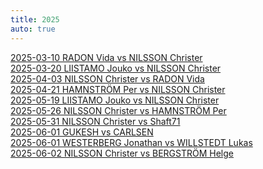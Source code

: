 ```yaml
---
title: 2025
auto: true
---
```

[2025-03-10 RADON Vida vs NILSSON Christer](https://christernilsson.github.io/2025/012-ChessViewer/index.html?Date=2025-05-10_Result:0-1&White=_Vida_Radon&Black=_Christer_Nilsson&Link=https://lichess.org/study/badox5qN/IMm97JJk&Seek=TIME:0.1_MPV:5&move=d4_d5_c3_e5_e3_e4_Be2_c5_b3_a6_a4_Nc6_dxc5_Bxc5_b4_Ba7_Bb2_Nf6_h3_O-O_g4_h6_Ba3_Re8_b5_Na5_Bb4_Be6_Bxa5_Qxa5_bxa6_bxa6_Kf1_Red8_Kg2_Rab8_h4_Rb2_g5_Nh7_gxh6_gxh6_Kf1_Kh8_Rh2_Rg8_Rg2_Qd8_Rxg8%2B_Kxg8_a5_Qxh4_Nd2_Bh3%2B_Nxh3_Qxh3%2B_Ke1_Ng5_Bg4_Qg2_Ke2_Qxg4%2B_Kf1_Qh3%2B_Kg1_Rxd2_Qxd2_Nf3%23&eval=11_2_25_89_132_10_50_48_100_44_67_12_5_7_27_50_26_7_94_0_14_7_36_7_26_59_1_0_56_1_108_94_8_52_75_4_7_7_15_91_7_4_12_20_78_25_146_164_47_1_19_7_3_70_0_16_5_403_473_53_300_100_0_0_50_0_50_0&best=e4_Nf6_c4_Nc6_dxe5_Nc6_c4_c6_c4_Nc6_Ba3_cxd4_h4_Bxc5_Ba3_Be7_b5_Qg5_b5_O-O_b5_Be6_b5_Ne5_Nd2_Ne5_Bb4_Be6_Nd2_Qxa5_Kf1_d4_Kf1_Nd7_h4_Rab8_Qd2_h5_g5_hxg5_Qc1_gxh6_Nh3_Bb8_Nh3_Nf6_Rh1_Rxg2_Rxg8%2B_Kxg8_Qc1_Qxh4_Nd2_Ng5_Nxh3_Bxe3_Ke1_Bxe3_Rb1_Qg2_Bh5_Qxg4%2B_Kf1_Nf3_Ke1_Rxd2_Qh5_Nf3%23
)  
[2025-03-20 LIISTAMO Jouko vs NILSSON Christer](https://christernilsson.github.io/2025/012-ChessViewer/index.html?Date=2025-03-20_Result:1-0&White=1585_Jouko_Liistamo&Black=1639_Christer_Nilsson&Link=https://lichess.org/study/AgzTp9sx/arZfDGmc&Seek=TIME:0.1_MPV:5&move=f4_Nf6_Nf3_d6_d4_g6_e3_Bg7_Bd3_Nc6_c3_d5_Nbd2_a6_Qe2_O-O_O-O_Bg4_Qe1_Qd7_Ne5_Qe6_e4_dxe4_Nxe4_Qd5_Ng5_Nxe5_fxe5_h6_exf6_Bxf6_Ne4_Bg7_Qh4_f5_b3_fxe4_Bc4_Rxf1%2B_Kxf1_Rf8%2B_Kg1_Qxc4_bxc4_Be2_Bxh6&eval=56_2_1_25_0_13_30_9_26_36_18_29_2_37_33_30_8_7_23_70_3_45_66_16_14_321_225_108_14_94_14_85_1_14_19_13_54_41_26_12_7_9_0_3_1_50_5&best=e4_Nf6_e3_d5_Nc3_Bf5_c4_Bg7_Nc3_c5_e4_e5_O-O_Bf5_e4_Bf5_b3_Bg4_h3_e6_Ne5_Qd8_Nxg4_Nxe5_Nxg4_Nxe5_Nxf6%2B_Qd6_fxe5_Nh5_exf6_exf6_Be4_Bg7_Qh4_f5_Bc2_b5_Bc4_Qxc4_Kxf1_Qxc4%2B_Kg1_Qxc4_bxc4_h5_Bxh6
)  
[2025-04-03 NILSSON Christer vs RADON Vida](https://christernilsson.github.io/2025/012-ChessViewer/index.html?Date=2025-04-03_Result:1-0&White=1616_Christer_Nilsson&Black=1557_Vida_Radon&Link=https://lichess.org/study/badox5qN/xyRMGg0w&Seek=TIME:0.1_MPV:5&move=e4_e5_Nf3_d6_Bc4_Bg4_h3_Bxf3_Qxf3_Qf6_Qb3_b6_Nc3_c6_Bd5_cxd5_Qxd5_Qd8_Qxa8_Be7_Nd5_Nf6_Nxe7_Kxe7_d3_h6_Qxa7%2B_Nbd7_Bd2_Qb8_Qxb8_Rxb8_b4_Rc8_c4_Ra8_a4_Ne8_Ke2_g5_Be3_Ng7_a5_bxa5_Rxa5_Rc8_c5_dxc5_bxc5_Rc6_d4_exd4_Bxd4_Ne6_Ke3_Nf4_g3_Ng6_Rb1_h5_Rb7_Ke6_Raa7_Ndf8_Rc7_Rxc5&eval=2_7_2_35_27_42_8_31_6_133_13_5_4_48_214_362_4_9_10_16_17_14_11_7_112_151_4_0_35_78_19_1_22_4_27_28_2_12_4_8_21_8_8_4_3_25_60_2_6_43_41_4_4_6_8_23_7_48_30_25_12_32_3_194_379_300&best=e4_e5_Nf3_Nc6_d4_Be7_h3_Bh5_Qxf3_Qd7_Qb3_Nd7_Nc3_Ne7_Nd5_Ne7_Qxd5_Qd8_Qxa8_Nf6_Nd5_Nf6_Nxe7_Kxe7_Qxa7%2B_Qc7_Qxa7%2B_Nbd7_Qb7_Qc8_Qxb8_Rxb8_f4_b5_Kd1_Nf8_a4_Nb8_O-O_Nb8_a5_Ng7_a5_bxa5_Rxa5_Rb8_h4_dxc5_bxc5_f5_Ra7_exd4_Bxd4_Ne6_Ke3_Rc8_g3_Ne6_Ra7_Ke6_Ra7_g4_f4_Ngf8_Rxf7_Rxc7
)  
[2025-04-21 HAMNSTRÖM Per vs NILSSON Christer](https://christernilsson.github.io/2025/012-ChessViewer/index.html?Date=2025-04-21_Result:0-1&White=1699_Per_Hamnström&Black=1631_Christer_Nilsson&Link=https://lichess.org/study/GFuwxt03/0YIOMnBG&Seek=TIME:0.1_MPV:5&move=e4_e5_f4_Nc6_Nf3_d6_Bc4_Bg4_c3_Nf6_h3_Bxf3_Qxf3_a6_O-O_Be7_d3_Na5_Bb3_Nxb3_axb3_c6_fxe5_dxe5_Be3_Qxd3_Nd2_Qc2_g4_O-O_g5_Nd7_Qf5_Rad8_Nc4_Qxb3_Nxe5_Nxe5_Qxe5_Bd6_Qf5_Qxb2_Bd4_Qh2%23&eval=6_2_72_68_15_14_10_1_69_48_14_48_9_25_3_21_37_18_15_2_3_6_4_5_166_2_1_74_95_52_2_3_103_2_109_5_54_9_21_5_45_16_300_0&best=d4_e5_Nf3_exf4_Nf3_d6_d4_Bg4_d3_exf4_h3_Be6_Qxf3_Qd7_O-O_Qd7_Bb3_exf4_Na3_Nxb3_axb3_O-O_fxe5_dxe5_Na3_Qxd3_Ra5_O-O_Qg3_h6_g5_Nd7_Qd1_Bc5_Rfc1_Qxb3_Na5_Nxe5_Qxe5_Bd6_Qa5_Qxb2_Qf2_Qh2%23
)  
[2025-05-19 LIISTAMO Jouko vs NILSSON Christer](https://christernilsson.github.io/2025/012-ChessViewer/index.html?Date=2025-05-19_Result:0-1&White=_Jouko_Liistamo&Black=_Christer_Nilsson&Link=https://lichess.org/study/AgzTp9sx/eJeKv5T6&Seek=TIME:0.1_MPV:5&move=e4_e5_c3_d5_Bd3_c6_Ne2_Nf6_Ng3_Nbd7_Qe2_Nc5_f3_Be7_Bc2_dxe4_fxe4_Bg4_Qf2_Nd3%2B_Bxd3_Qxd3_h3_Nxe4_Nxe4_Qxe4%2B_Kf1_Bh4_Qe3_Qxe3_dxe3_O-O-O_Nd2_Bf5_Kg1_Bg5_Nf3_Rd1%2B_Kh2_Rxh1%2B_Kxh1_Bf6_Bd2_Rd8_Re1_e4_Nd4_Bg6_Bc1_a6_b4_Kc7_a4_b6_Bb2_c5_bxc5_bxc5_Nb3_Rb8_Nxc5_Rxb2_Nxa6%2B_Kb6_Nb4_Ka5_Nd5_Kxa4_c4_Rc2_Rb1_Rb2_Rc1_Kb3_c5_Bf5_c6_Rc2_Rb1%2B_Kc4_Nb4_Rc3_Na6_Rxe3_c7_Bc8_Rb6_Re1%2B_Kh2_Be5%2B_g3_Ra1_Nb8_Ra7_Nc6_Ra2%2B_Kg1_Kc5_Rb8_Kxc6_Rxc8_Ra7_Re8_Bxc7_Re7_Bb6%2B&eval=3_1_50_12_167_121_59_23_44_120_116_31_119_106_7_31_75_36_121_2_17_12_183_20_5_34_9_12_8_70_3_1_1_5_66_134_18_1_7_0_3_5_2_9_2_4_6_95_47_34_10_26_16_4_109_1_70_1_66_3_3_30_4_17_2_16_11_13_10_16_10_24_13_143_121_2_23_6_19_18_72_62_40_51_50_8_87_32_39_3_5_209_141_100_9_10_38_2_34_10_7_178_16_7_421_100&best=d4_e5_Nf3_Nf6_d3_Nf6_Bc2_Nf6_Bc2_dxe4_exd5_h5_Bc2_dxe4_Bc2_h5_Nxe4_h5_Qe3_Nd3%2B_Bxd3_Qxd3_Qe3_Nxe4_Nxe4_Bh4_Kf1_Bh4_Qe3_Qc2_dxe3_Bf5_Nd2_Bf5_Ke2_Bg3_Kf2_Be7_Kh2_Rxh1%2B_Kxh1_Bf6_Kg1_Rd8_Kg1_Be4_Nd4_c5_b4_Be5_b4_Be7_Bd2_Kd6_Ba3_c5_Nb3_bxc5_Ne2_Rb8_Nxc5_Rxb2_Nxa6%2B_Kb7_Nb4_Kb7_Nc6%2B_Bh4_c4_Bf5_Rb1_Bb2_Rc1_Bf5_Nxf6_Bf5_Nxf6_Rc2_Rxc2_Bb2_Nxf6_Rb2_c7_Bc8_g4_Ra3_Nb4_Re1%2B_Kh2_Be5%2B_g3_Re2%2B_Rc6%2B_Bd4_Nc6_Ra2%2B_Kh1_Kc5_Rb8_Bxc7_Rxc8_Bxc7_Re8_Bxc7_Rxe4_Bb6%2B
)  
[2025-05-26 NILSSON Christer vs HAMNSTRÖM Per](https://christernilsson.github.io/2025/012-ChessViewer/index.html?Date=2025-05-26_Result:1-0&White=1618_Christer_Nilsson&Black=1699_Per_Hamnström&Link=https://lichess.org/study/GFuwxt03/Gk9BfBFx&Seek=TIME:0.1_MPV:5&move=e4_c5_Nf3_Nc6_d4_cxd4_Nxd4_d6_Bb5_Bd7_O-O_a6_Nxc6_bxc6_Bc4_Nf6_Nc3_e5_Bg5_h6_Bh4_g5_Bg3_Bg4_Be2_Bxe2_Qxe2_h5_h3_h4_Bh2_Nh5_Rad1_Qb6_Na4_Qa7_Qg4_f6_Qe6%2B_Qe7_Rxd6_Qxe6_Rxe6%2B_Kd7_Rxf6_Nxf6_Nb6%2B_Kc7_Nxa8%2B_Kb7_Rd1_Kxa8_Rd8%2B_Kb7_Bxe5_Bg7_Rd6_Rf8_f3_Rf7_Rd8_Nd7_Bxg7_Rxg7_Kf2_Kc7_Re8_Kb6_Ke3_Kc5_Ra8_Ne5_b3_Kb6_Kd4_Ng6_Rb8%2B_Kc7_Ra8_Nf4_Ra7%2B_Kb6_Rxg7_Nxg2_Rxg5_Ne1_Rf5_Nxc2%2B_Kc3_Ne3_Rf4&eval=7_7_3_7_6_5_4_19_27_1_14_52_3_1_21_13_6_38_46_14_18_4_0_33_81_78_10_44_47_13_2_57_18_42_236_192_46_11_43_13_15_7_7_3_7_6_8_237_12_1_432_116_1_1_3_2_31_2_41_8_0_19_2_4_6_16_9_11_2_0_107_47_1_18_50_21_85_8_3_474_18_36_2_70_10_5_22_10_6_18_31&best=e4_e5_Nc3_Nc6_Bb5_cxd4_Nxd4_g6_c4_Bd7_Nc3_g6_Nxc6_bxc6_Ba4_Nf6_Qe2_g6_Qd3_h6_Bxf6_g5_Bg3_Qb6_f3_Be6_Qxe2_Qd7_Rad1_h4_Bh2_Qc8_Nd1_Qa5_Rd3_Qb5_b3_f6_b3_Be7_Rxd6_Qxe6_Rxe6%2B_Kd7_Rxe5_Nxf6_Nb6%2B_Ke6_Nxa8%2B_Kb7_Nc7_Be7_Rd8%2B_Kb7_Bxe5_Bg7_Rxh8_Rf8_Kf1_Rf7_Rd8_Re7_Bxg7_Rxg7_Re8_Ne5_Ra8_a5_b3_Nf6_a3_Nb6_b3_Ng6_Re8_Ng6_a4_Kc7_Ra8_Rd7%2B_Ra7%2B_Kd8_Rxg7_Ne6%2B_Ke5_Nf4_Rg6_Nxc2%2B_Kc3_Ne3_Kd4
)  
[2025-05-31 NILSSON Christer vs Shaft71](https://christernilsson.github.io/2025/012-ChessViewer/index.html?Date=2025.05.31_Result:0-1&White=1570_ChristerNilsson&Black=1578_Shaft71&Link=&Seek=TIME:0.1_MPV:5&move=e4_e5_f4_exf4_Rxf4_g6_c3_Nb6_d4_d6_g4_Qh4%2B_Rf2_Nc4_Qa4%2B_Nd7_Qxc4_Qxg4_Qf1_O-O-O_Qg2_Qe6_e5_c6_O-O-O_dxe5_dxe5_Qxe5_Re2_Qf4%2B_Be3_Qa4_Bd4_Bxd4_Rxd4_Qxa2_b3_Qxa1_Ra2_Qxa2_Qxa2_Kb8_Qa3_Nb6_Rb4_f5_Qa5_Rfe8_Bf3_Re3_Bxc6_Re1%2B_Kb2_bxc6_Qc5_Kb7_Qf2_Rde8_Qg3_R8e2%2B_Ka1_Rd1_Qf3_Ree1_Ka2_Rxb1_c4_Ra1%2B_Kb2_Reb1%2B_Kc2_Bxc4_Rxc4_Nxc4_bxc4_Rc1%2B_Kb2_Rab1%2B_Ka2_Rb4_c5_Rxc5_Qe3_Ra5%2B&eval=56_97_3_6_238_178_21_1_44_78_73_0_51_460_27_4_3_9_5_29_32_116_139_11_20_1_54_101_50_43_1_10_49_0_63_1_87_372_13_14_10_23_3_19_79_4_112_9_1_45_200_45_0_208_241_0_124_20_149_59_43_82_73_5_53_3_9_16_18_31_77_130_4_4_2_6_73_4_8_3_246_300_100_0&best=f4_g6_f4_exf4_Qf3_g5_Nc3_Nb6_Qe2_Bg7_Nd2_Qg5_Bf2_O-O-O_Qa4%2B_Nd7_Qxc4_Qxg4_Qf1_c5_Nd2_Qh5_O-O-O_c6_O-O-O_dxe5_d5_Nxe5_Rfd2_Qa5_Be3_Qf5_b3_Bxd4_b3_Qxa2_b4_Qa6_Ra2_Qxb1%2B_Qxa2_Rfe8_Qa3_Ne5_Bf3_c5_Rd4_Rfe8_Rd4_Re1%2B_Rd4_Re1%2B_Kb2_Rdd1_Rxb6%2B_Kc7_Rd4_Rde8_Qd4_R8e2%2B_Ka1_f4_Qh4_Ree1_c4_Rxb1_c4_Rbd1_Kb2_Rab1%2B_Kc3_Re1_Rxc4_Rc1%2B_bxc4_Rc1%2B_Kd2_Rab1%2B_Ka2_Rb4_Qh3_Rxc5_Qa3_Ra5%2B
)  
[2025-06-01 GUKESH vs CARLSEN](https://christernilsson.github.io/2025/012-ChessViewer/index.html?Date=2025.06.01_Result:1-0&White=2787_Gukesh_D&Black=2837_Carlsen,_Magnus&Link=&Seek=TIME:0.1_MPV:5&move=e4_e5_Nf3_Nc6_Bb5_Nf6_d3_Bc5_c3_O-O_O-O_d6_h3_a6_Ba4_h6_Re1_b5_Bc2_Bb6_Nbd2_Ne7_a4_Rb8_d4_Ng6_Nf1_c5_Ng3_cxd4_cxd4_bxa4_Bxa4_Bb7_d5_a5_Be3_Bc8_b3_Bxe3_Rxe3_Nf4_Bc6_Rb4_Qc2_g6_Kh1_Ba6_Qa2_Bd3_Nd2_h5_Qxa5_Qxa5_Rxa5_h4_Ra4_Rfb8_Ra2_Kg7_Ra7_Rd4_Nf3_hxg3_fxg3_Nxh3_gxh3_Bxe4_Kh2_Rd1_g4_Bxd5_Bxd5_Nxd5_Re2_Nf4_Rc2_Kf6_h4_Ke6_Ng5%2B_Kd5_Ra5%2B_Kd4_Ra4%2B_Kd3_Rf2_f6_Rf3%2B_Ke2_Ra2%2B_Rd2_Rxd2%2B_Kxd2_Ne4%2B_Ke2_Kg3_d5_Nxf6_Rf8_Rf2%2B_Ke1_Nd7_Ne2%2B_Rxe2%2B_Kxe2_Nxf8_d4_Ne6_d3_Nc5_Ke3_Na4_e4_h5_gxh5_gxh5_Kd2_Nb2_e3_Nc4%2B_Ke2_Kf4&eval=0_3_1_2_12_2_20_1_3_3_0_6_5_10_2_9_2_2_1_7_6_6_1_21_0_6_14_1_3_5_1_3_4_3_17_12_24_7_29_13_1_2_32_17_62_23_59_1_61_13_37_10_11_3_3_31_8_18_4_10_18_17_70_12_4_107_6_4_71_71_1_108_9_5_6_33_15_39_3_43_3_14_2_2_14_2_2_76_11_38_21_12_32_13_12_2_1_7_3_44_4_15_5_445_34_17_0_2_2_21_4_19_10_49_15_34_17_0_1_30_3_160_30&best=e4_c5_Nf3_Nc6_d4_a6_O-O_Bc5_c3_O-O_O-O_d6_Re1_Ne7_Ba4_Ba7_Re1_Re8_Bc2_Re8_a4_Re8_a4_Bb7_d4_exd4_a5_c5_axb5_b4_cxd4_bxa4_Be3_d5_b4_a5_b3_Bc8_Qc2_Bxe3_Rxe3_h5_Rc1_g6_Nd2_Bxh3_Kh2_Ba6_Kh2_Bd3_Kg1_h5_Rae1_Qxa5_Rxa5_h4_Kh2_Rfb8_Ra7_Kg7_Ra3_Rd4_Ngf1_hxg3_fxg3_Bxe4_gxh3_Bxe4_Kg2_Bxf3_Ra8_Rh8_Bxd5_Nxd5_Re2_Nc3_Rea2_Ne6_h4_Rh8_Ng5%2B_Kd5_Ra5%2B_Kd4_Ra4%2B_Kd3_Rf2_f5_Rf3%2B_Ke2_Re4%2B_Rd2_Rxd2%2B_Kxd2_Ne4%2B_Ke2_Kg3_d5_Nxf6_Rb4_Rf2%2B_Ke1_Nd7_Re8_Rxe2%2B_Kxe2_Nxf8_d4_Ne6_d3_Ng5_d2_Na4_Kd4_h5_gxh5_gxh5_Kd2_Nb6_Kc1_Nc4%2B_Kc2_Kf4
)  
[2025-06-01 WESTERBERG Jonathan vs WILLSTEDT Lukas](https://christernilsson.github.io/2025/012-ChessViewer/index.html?Date=????.??.??_Result:0-1&White=_GM_Jonathan_Westberberg&Black=_Lukas_Willstedt&Link=https://lichess.org/study/CcimN03o/Ad3V9ztD&Seek=TIME:0.1_MPV:5&move=e4_e5_Nf3_Nc6_Bc4_Bc5_c3_d6_d3_Nf6_b4_Bb6_a4_a5_b5_Ne7_O-O_O-O_Bb3_Ng6_Nbd2_c6_Nc4_Bc7_Ba3_Re8_Re1_d5_Ne3_h6_Qc2_Be6_Rad1_Qd7_bxc6_bxc6_Ba2_Bd6_Bxd6_Qxd6_c4_Rab8_exd5_cxd5_d4_e4_Nd2_Rec8_c5_Qc7_f3_Rb4_fxe4_Rxd4_exd5_Nxd5_Bxd5_Bxd5_Ndf1_Be4_Qc3_Rxa4_Ng3_Nf4_Rd4_Rxd4_Qxd4_Bg6_Rc1_Ne6_Qb2_Qa7_h4_Rxc5_Kh2_Rxc1_Qxc1_Qc5_Qe1_Qb4_Qxb4_axb4_Nc4_Nc5_Nb2_Nd3_Na4_b3_Nf1_b2_Nd2_Kf8_Kg3_Ke7_Kf3_Ne1%2B_Kf2_Nxg2_Nxb2_Nxh4_Nbc4_Nf5_Kf3_Nd6_Ne5_Bf5_Nc6%2B_Kf6_Nb4_g5_Nd5%2B_Kg7_Kg3_Ne4%2B&eval=3_3_3_4_14_5_0_24_39_2_1_2_4_1_7_10_4_4_29_0_20_0_2_6_50_0_4_11_3_27_46_2_26_20_56_2_13_62_9_4_68_46_9_1_2_2_53_6_12_31_4_40_9_0_49_1_3_4_132_12_7_25_6_13_64_17_9_19_17_15_65_10_5_18_57_9_23_33_37_75_5_8_6_5_12_2_19_21_8_2_3_52_46_4_4_70_0_26_66_2_7_10_27_2_4_5_14_7_4_7_5_3_36_11&best=e4_e5_Nf3_Nf6_Bb5_Nf6_c3_Nf6_d4_Bb6_b4_Bb6_a4_a5_b5_Ne7_O-O_Ng6_Nbd2_Ng6_Nbd2_Bg4_Nc4_Bc5_Re1_d5_Re1_d5_Ne3_Nf4_c4_Be6_c4_Nf4_d4_bxc6_d4_Rad8_Bxd6_Qxd6_d4_dxe4_exd5_cxd5_d4_e4_Ne5_Rec8_Rb1_Qf4_f3_exf3_fxe4_Rxd4_Qc3_Nxd5_Nxd5_Bxd5_Nxd5_Be4_Qc3_Rxa4_Ng3_Nf4_Rc1_Rxd4_Qxd4_Bg6_c6_Ne6_Qd2_Qa7_Ngf1_Rxc5_Ra1_Qe7_Qxc1_Qd4_Qxc5_a4_Qxb4_axb4_Ngf1_b3_Nf1_f6_Nc4_f5_Nf1_b2_Nd2_Bh5_g4_Bh5_h5_Ne5%2B_Kf2_Nd3%2B_Kxg2_Nxh4_Nbc4_Bf5_Ne5_f6_Nb6_Kf6_Ke3_Kf6_Nd8_Bc8_Ke3_Ke6_Ke2_Ne4%2B
)  
[2025-06-02 NILSSON Christer vs BERGSTRÖM Helge](https://christernilsson.github.io/2025/012-ChessViewer/index.html?Date=2025-06-02_Result:1-0&White=1653_Christer_Nilsson&Black=_Helge_Bergström&Link=https://lichess.org/study/8Ds1Bw7r/M084gH1g&Seek=TIME:0.1_MPV:5&move=e4_c5_Nf3_Nc6_Bc4_e6_Nc3_a6_a4_Na5_Qe2_Be7_O-O_h5_d4_Nxc4_Qxc4_d5_exd5_exd5_Qxd5_Qxd5_Nxd5_Bd6_dxc5_Bxc5_Nc7%2B&eval=1_2_5_3_30_0_2_14_38_83_104_52_49_106_77_13_1_162_9_15_8_166_12_203_4_28_1&best=e4_c5_Nf3_Nc6_Bb5_Nf6_Nc3_Nf6_d4_Nf6_Ba2_b5_b3_Nxc4_d3_cxd4_Qxc4_b5_exd5_exd5_Qxd5_cxd4_Nxd5_Bd8_dxc5_Ne7_Nc7%2B
)  
